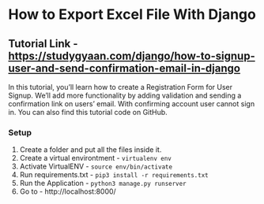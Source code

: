 # How to Export Excel File With Django

## Tutorial Link - https://studygyaan.com/django/how-to-signup-user-and-send-confirmation-email-in-django

In this tutorial, you’ll learn how to create a Registration Form for User Signup. We’ll add more functionality by adding validation and sending a confirmation link on users’ email. With confirming account user cannot sign in. You can also find this tutorial code on GitHub.


### Setup
1. Create a folder and put all the files inside it.
2. Create a virtual environtment - `virtualenv env`
3. Activate VirtualENV - `source env/bin/activate`
4. Run requirements.txt - `pip3 install -r requirements.txt`
5. Run the Application - `python3 manage.py runserver`
6. Go to - http://localhost:8000/
